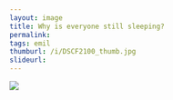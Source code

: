 ```yaml
---
layout: image
title: Why is everyone still sleeping?
permalink: 
tags: emil
thumburl: /i/DSCF2100_thumb.jpg
slideurl: 
---
```


![]({{site.url}}/i/DSCF2100.jpg)

